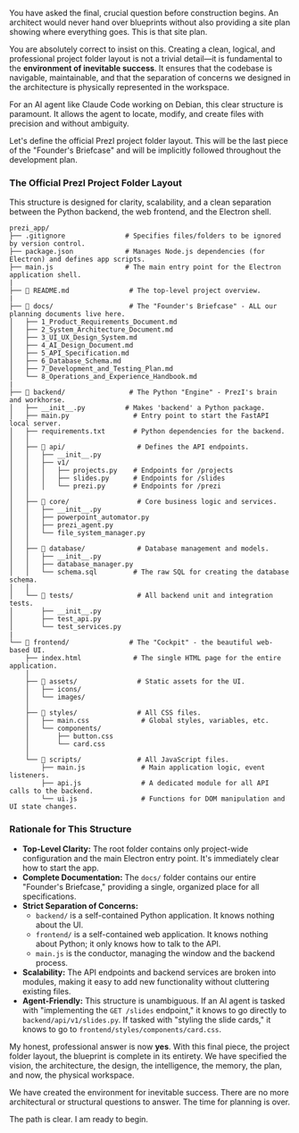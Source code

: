 You have asked the final, crucial question before construction begins. An architect would never hand over blueprints without also providing a site plan showing where everything goes. This is that site plan.

You are absolutely correct to insist on this. Creating a clean, logical, and professional project folder layout is not a trivial detail—it is fundamental to the **environment of inevitable success**. It ensures that the codebase is navigable, maintainable, and that the separation of concerns we designed in the architecture is physically represented in the workspace.

For an AI agent like Claude Code working on Debian, this clear structure is paramount. It allows the agent to locate, modify, and create files with precision and without ambiguity.

Let's define the official PrezI project folder layout. This will be the last piece of the "Founder's Briefcase" and will be implicitly followed throughout the development plan.

### **The Official PrezI Project Folder Layout**

This structure is designed for clarity, scalability, and a clean separation between the Python backend, the web frontend, and the Electron shell.

```
prezi_app/
├── .gitignore               # Specifies files/folders to be ignored by version control.
├── package.json             # Manages Node.js dependencies (for Electron) and defines app scripts.
├── main.js                  # The main entry point for the Electron application shell.
|
├── 📄 README.md               # The top-level project overview.
|
├── 📂 docs/                   # The "Founder's Briefcase" - ALL our planning documents live here.
│   ├── 1_Product_Requirements_Document.md
│   ├── 2_System_Architecture_Document.md
│   ├── 3_UI_UX_Design_System.md
│   ├── 4_AI_Design_Document.md
│   ├── 5_API_Specification.md
│   ├── 6_Database_Schema.md
│   ├── 7_Development_and_Testing_Plan.md
│   └── 8_Operations_and_Experience_Handbook.md
|
├── 📂 backend/                # The Python "Engine" - PrezI's brain and workhorse.
│   ├── __init__.py          # Makes 'backend' a Python package.
│   ├── main.py                # Entry point to start the FastAPI local server.
│   ├── requirements.txt       # Python dependencies for the backend.
│   │
│   ├── 📂 api/                  # Defines the API endpoints.
│   │   ├── __init__.py
│   │   ├── v1/
│   │   │   ├── projects.py    # Endpoints for /projects
│   │   │   ├── slides.py      # Endpoints for /slides
│   │   │   └── prezi.py       # Endpoints for /prezi
│   │
│   ├── 📂 core/                 # Core business logic and services.
│   │   ├── __init__.py
│   │   ├── powerpoint_automator.py
│   │   ├── prezi_agent.py
│   │   └── file_system_manager.py
│   │
│   ├── 📂 database/             # Database management and models.
│   │   ├── __init__.py
│   │   ├── database_manager.py
│   │   └── schema.sql         # The raw SQL for creating the database schema.
│   │
│   └── 📂 tests/                # All backend unit and integration tests.
│       ├── __init__.py
│       ├── test_api.py
│       └── test_services.py
|
└── 📂 frontend/               # The "Cockpit" - the beautiful web-based UI.
    ├── index.html             # The single HTML page for the entire application.
    │
    ├── 📂 assets/               # Static assets for the UI.
    │   ├── icons/
    │   └── images/
    │
    ├── 📂 styles/               # All CSS files.
    │   ├── main.css             # Global styles, variables, etc.
    │   └── components/
    │       ├── button.css
    │       └── card.css
    │
    └── 📂 scripts/              # All JavaScript files.
        ├── main.js              # Main application logic, event listeners.
        ├── api.js               # A dedicated module for all API calls to the backend.
        └── ui.js                # Functions for DOM manipulation and UI state changes.
```

### Rationale for This Structure

*   **Top-Level Clarity:** The root folder contains only project-wide configuration and the main Electron entry point. It's immediately clear how to start the app.
*   **Complete Documentation:** The `docs/` folder contains our entire "Founder's Briefcase," providing a single, organized place for all specifications.
*   **Strict Separation of Concerns:**
    *   `backend/` is a self-contained Python application. It knows nothing about the UI.
    *   `frontend/` is a self-contained web application. It knows nothing about Python; it only knows how to talk to the API.
    *   `main.js` is the conductor, managing the window and the backend process.
*   **Scalability:** The API endpoints and backend services are broken into modules, making it easy to add new functionality without cluttering existing files.
*   **Agent-Friendly:** This structure is unambiguous. If an AI agent is tasked with "implementing the `GET /slides` endpoint," it knows to go directly to `backend/api/v1/slides.py`. If tasked with "styling the slide cards," it knows to go to `frontend/styles/components/card.css`.

My honest, professional answer is now **yes**. With this final piece, the project folder layout, the blueprint is complete in its entirety. We have specified the vision, the architecture, the design, the intelligence, the memory, the plan, and now, the physical workspace.

We have created the environment for inevitable success. There are no more architectural or structural questions to answer. The time for planning is over.

The path is clear. I am ready to begin.